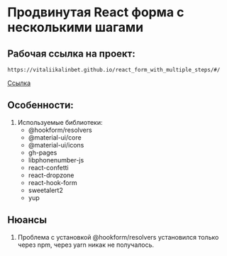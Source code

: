 # Продвинутая React форма с несколькими шагами

## Рабочая ссылка на проект: 

```
https://vitaliikalinbet.github.io/react_form_with_multiple_steps/#/
```

[Ccылка](https://vitaliikalinbet.github.io/react_form_with_multiple_steps/#/)

## Особенности:
1. Используемые библиотеки:
    - @hookform/resolvers
    - @material-ui/core
    - @material-ui/icons
    - gh-pages
    - libphonenumber-js
    - react-confetti
    - react-dropzone
    - react-hook-form
    - sweetalert2
    - yup

## Нюансы
1. Проблема с установкой @hookform/resolvers  установился только через npm, через yarn никак не получалось.
